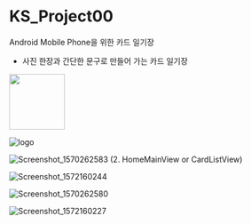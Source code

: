 # KS_Project00
Android Mobile Phone을 위한 카드 일기장
- 사진 한장과 간단한 문구로 만들어 가는 카드 일기장

<img src="https://user-images.githubusercontent.com/22634053/67631080-e0d01800-f8d4-11e9-823f-c223650d4b8b.png" width="100" height="100">

![logo](https://user-images.githubusercontent.com/22634053/67631080-e0d01800-f8d4-11e9-823f-c223650d4b8b.png)

![Screenshot_1570262583](https://user-images.githubusercontent.com/22634053/67631071-d6ae1980-f8d4-11e9-869b-c98afab688a1.png)
(2. HomeMainView or CardListView)

![Screenshot_1572160244](https://user-images.githubusercontent.com/22634053/67631075-d9a90a00-f8d4-11e9-86f8-fd2f59310d4d.png)

![Screenshot_1570262580](https://user-images.githubusercontent.com/22634053/67631076-dca3fa80-f8d4-11e9-9e68-6f4b5454fa2d.png)

![Screenshot_1572160227](https://user-images.githubusercontent.com/22634053/67631078-df065480-f8d4-11e9-9ce0-b9bb7c049cf1.png)
